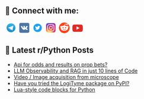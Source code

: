 ## 🔎 Connect with me:
[<img src="https://github.com/bullbesh/bullbesh/blob/main/images/Telegram.png" width="32" height="32" />](https://t.me/bullbesh)
[<img src="https://github.com/bullbesh/bullbesh/blob/main/images/VK.png" width="32" height="32" />](https://vk.com/bullbesh)
[<img src="https://github.com/bullbesh/bullbesh/blob/main/images/Twitter.png" width="32" height="32" />](https://twitter.com/bullbesh1)
[<img src="https://github.com/bullbesh/bullbesh/blob/main/images/Instagram.png" width="32" height="32" />](https://www.instagram.com/bullbesh)
[<img src="https://github.com/bullbesh/bullbesh/blob/main/images/Reddit.png" width="32" height="32" />](https://www.reddit.com/user/bullbesh)
[<img src="https://github.com/bullbesh/bullbesh/blob/main/images/YouTube.png" width="32" height="32" />](https://www.youtube.com/channel/UCtfjRs6uzgq5mfm8S06WTcg)

## 📕 Latest r/Python Posts
<!-- BLOG-POST-LIST:START -->
- [Api for odds and results on prop bets?](https://www.reddit.com/r/Python/comments/1dh8qmb/api_for_odds_and_results_on_prop_bets/)
- [LLM Observability and RAG in just 10 lines of Code](https://www.reddit.com/r/Python/comments/1dh7s76/llm_observability_and_rag_in_just_10_lines_of_code/)
- [Video / Image acquisition from microscope](https://www.reddit.com/r/Python/comments/1dh7ntt/video_image_acquisition_from_microscope/)
- [Have you tried the LogiTyme package on PyPI?](https://www.reddit.com/r/Python/comments/1dh71gw/have_you_tried_the_logityme_package_on_pypi/)
- [Lua-style code blocks for Python](https://www.reddit.com/r/Python/comments/1dh6v9i/luastyle_code_blocks_for_python/)
<!-- BLOG-POST-LIST:END -->

